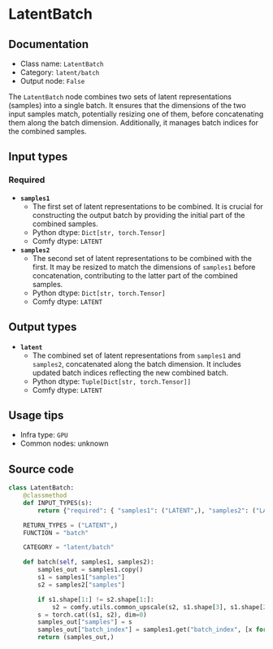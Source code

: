 # LatentBatch
## Documentation
- Class name: `LatentBatch`
- Category: `latent/batch`
- Output node: `False`

The `LatentBatch` node combines two sets of latent representations (samples) into a single batch. It ensures that the dimensions of the two input samples match, potentially resizing one of them, before concatenating them along the batch dimension. Additionally, it manages batch indices for the combined samples.
## Input types
### Required
- **`samples1`**
    - The first set of latent representations to be combined. It is crucial for constructing the output batch by providing the initial part of the combined samples.
    - Python dtype: `Dict[str, torch.Tensor]`
    - Comfy dtype: `LATENT`
- **`samples2`**
    - The second set of latent representations to be combined with the first. It may be resized to match the dimensions of `samples1` before concatenation, contributing to the latter part of the combined samples.
    - Python dtype: `Dict[str, torch.Tensor]`
    - Comfy dtype: `LATENT`
## Output types
- **`latent`**
    - The combined set of latent representations from `samples1` and `samples2`, concatenated along the batch dimension. It includes updated batch indices reflecting the new combined batch.
    - Python dtype: `Tuple[Dict[str, torch.Tensor]]`
    - Comfy dtype: `LATENT`
## Usage tips
- Infra type: `GPU`
- Common nodes: unknown


## Source code
```python
class LatentBatch:
    @classmethod
    def INPUT_TYPES(s):
        return {"required": { "samples1": ("LATENT",), "samples2": ("LATENT",)}}

    RETURN_TYPES = ("LATENT",)
    FUNCTION = "batch"

    CATEGORY = "latent/batch"

    def batch(self, samples1, samples2):
        samples_out = samples1.copy()
        s1 = samples1["samples"]
        s2 = samples2["samples"]

        if s1.shape[1:] != s2.shape[1:]:
            s2 = comfy.utils.common_upscale(s2, s1.shape[3], s1.shape[2], "bilinear", "center")
        s = torch.cat((s1, s2), dim=0)
        samples_out["samples"] = s
        samples_out["batch_index"] = samples1.get("batch_index", [x for x in range(0, s1.shape[0])]) + samples2.get("batch_index", [x for x in range(0, s2.shape[0])])
        return (samples_out,)

```
